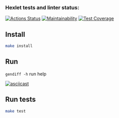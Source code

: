 ### Hexlet tests and linter status:
[![Actions Status](https://github.com/Leopv88/backend-project-46/workflows/hexlet-check/badge.svg)](https://github.com/Leopv88/backend-project-46/actions)
[![Maintainability](https://api.codeclimate.com/v1/badges/a5cbf3952b51453da334/maintainability)](https://codeclimate.com/github/Leopv88/backend-project-46/maintainability)
[![Test Coverage](https://api.codeclimate.com/v1/badges/a5cbf3952b51453da334/test_coverage)](https://codeclimate.com/github/Leopv88/backend-project-46/test_coverage)

## Install 

```bash
make install
```
## Run

`gendiff -h` run help

[![asciicast](https://asciinema.org/a/fORgZYmctmLwtPN5jhzLR6DaB.svg)](https://asciinema.org/a/fORgZYmctmLwtPN5jhzLR6DaB)

## Run tests

```bash
make test
```